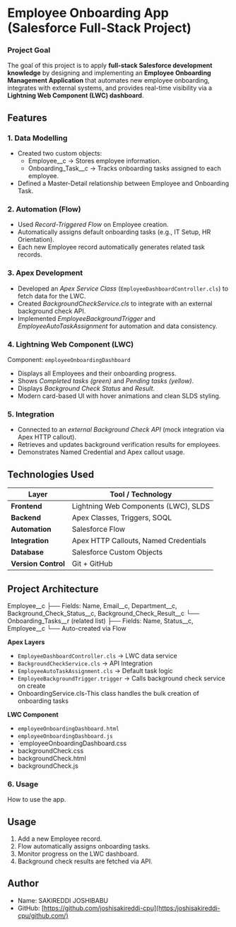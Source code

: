 # Employee Onboarding App (Salesforce Full-Stack Project)

### Project Goal
The goal of this project is to apply **full-stack Salesforce development knowledge** by designing and implementing an **Employee Onboarding Management Application** that automates new employee onboarding, integrates with external systems, and provides real-time visibility via a **Lightning Web Component (LWC) dashboard**.

## Features

### 1. Data Modelling
- Created two custom objects:
  - Employee__c → Stores employee information.
  - Onboarding_Task__c → Tracks onboarding tasks assigned to each employee.
- Defined a Master-Detail relationship between Employee and Onboarding Task.

### 2. Automation (Flow)
- Used *Record-Triggered Flow* on Employee creation.
- Automatically assigns default onboarding tasks (e.g., IT Setup, HR Orientation).
- Each new Employee record automatically generates related task records.

### 3. Apex Development
- Developed an *Apex Service Class* (`EmployeeDashboardController.cls`) to fetch data for the LWC.
- Created *BackgroundCheckService.cls* to integrate with an external background check API.
- Implemented *EmployeeBackgroundTrigger* and *EmployeeAutoTaskAssignment* for automation and data consistency.

### 4. Lightning Web Component (LWC)
Component: `employeeOnboardingDashboard`

- Displays all Employees and their onboarding progress.
- Shows *Completed tasks (green)* and *Pending tasks (yellow)*.
- Displays *Background Check Status* and *Result*.
- Modern card-based UI with hover animations and clean SLDS styling.

### 5. Integration
- Connected to an *external Background Check API* (mock integration via Apex HTTP callout).
- Retrieves and updates background verification results for employees.
- Demonstrates Named Credential and Apex callout usage.

## Technologies Used

| Layer | Tool / Technology |
|-------|-------------------|
| **Frontend** | Lightning Web Components (LWC), SLDS |
| **Backend** | Apex Classes, Triggers, SOQL |
| **Automation** | Salesforce Flow |
| **Integration** | Apex HTTP Callouts, Named Credentials |
| **Database** | Salesforce Custom Objects |
| **Version Control** | Git + GitHub |

## Project Architecture
Employee__c
├── Fields: Name, Email__c, Department__c, Background_Check_Status__c, Background_Check_Result__c
└── Onboarding_Tasks__r (related list)
├── Fields: Name, Status__c, Employee__c
└── Auto-created via Flow

**Apex Layers**
- `EmployeeDashboardController.cls` → LWC data service
- `BackgroundCheckService.cls` → API Integration
- `EmployeeAutoTaskAssignment.cls` → Default task logic
- `EmployeeBackgroundTrigger.trigger` → Calls background check service on create
- OnboardingService.cls-This class handles the bulk creation of onboarding tasks

**LWC Component**
- `employeeOnboardingDashboard.html`
- `employeeOnboardingDashboard.js`
- `employeeOnboardingDashboard.css
- backgroundCheck.css
- backgroundCheck.html
- backgroundCheck.js


### 6. Usage
How to use the app.  
## Usage
1. Add a new Employee record.
2. Flow automatically assigns onboarding tasks.
3. Monitor progress on the LWC dashboard.
4. Background check results are fetched via API.

## Author
- Name: SAKIREDDI JOSHIBABU
- GitHub: [https://github.com/joshisakireddi-cpu](https:/joshisakireddi-cpu/github.com/)
